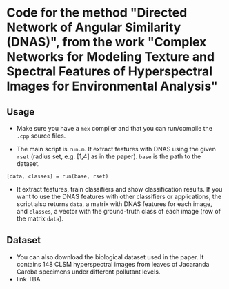 # Code for the method "Directed Network of Angular Similarity (DNAS)", from the work "Complex Networks for Modeling Texture and Spectral Features of Hyperspectral Images for Environmental Analysis"


## Usage
* Make sure you have a `mex` compiler and that you can run/compile the `.cpp` source files.

* The main script is `run.m`. It extract features with DNAS using the given `rset` (radius set, e.g. [1,4] as in the paper). `base` is the path to the dataset.

```
[data, classes] = run(base, rset)
```

* It extract features, train classifiers and show classification results. If you want to use the DNAS features with other classifiers or applications, the script also returns `data`, a matrix with DNAS features for each image, and `classes`, a vector with the ground-truth class of each image (row of the matrix `data`).

## Dataset

* You can also download the biological dataset used in the paper. It contains 148 CLSM hyperspectral images from leaves of Jacaranda Caroba specimens under different pollutant levels.
* link TBA
